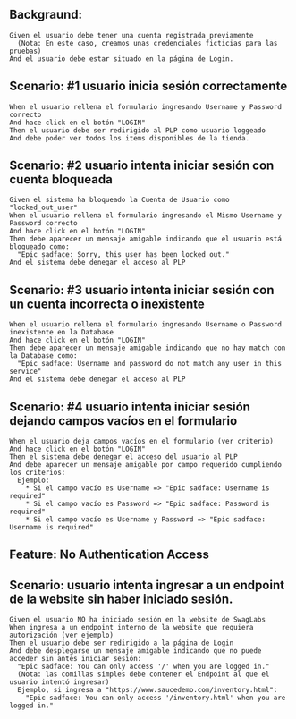## Backgraund: 
    Given el usuario debe tener una cuenta registrada previamente 
      (Nota: En este caso, creamos unas credenciales ficticias para las pruebas)
    And el usuario debe estar situado en la página de Login.

  ## Scenario: #1 usuario inicia sesión correctamente
    When el usuario rellena el formulario ingresando Username y Password correcto
    And hace click en el botón "LOGIN"
    Then el usuario debe ser redirigido al PLP como usuario loggeado
    And debe poder ver todos los items disponibles de la tienda.
  
  ## Scenario: #2 usuario intenta iniciar sesión con cuenta bloqueada
    Given el sistema ha bloqueado la Cuenta de Usuario como "locked_out_user"
    When el usuario rellena el formulario ingresando el Mismo Username y Password correcto
    And hace click en el botón "LOGIN"
    Then debe aparecer un mensaje amigable indicando que el usuario está bloqueado como:
      "Epic sadface: Sorry, this user has been locked out." 
    And el sistema debe denegar el acceso al PLP
  
  ## Scenario: #3 usuario intenta iniciar sesión con un cuenta incorrecta o inexistente
    When el usuario rellena el formulario ingresando Username o Password inexistente en la Database
    And hace click en el botón "LOGIN"
    Then debe aparecer un mensaje amigable indicando que no hay match con la Database como:
      "Epic sadface: Username and password do not match any user in this service"
    And el sistema debe denegar el acceso al PLP
  
  ## Scenario: #4 usuario intenta iniciar sesión dejando campos vacíos en el formulario
    When el usuario deja campos vacíos en el formulario (ver criterio)
    And hace click en el botón "LOGIN"
    Then el sistema debe denegar el acceso del usuario al PLP
    And debe aparecer un mensaje amigable por campo requerido cumpliendo los criterios:
      Ejemplo:
        * Si el campo vacío es Username => "Epic sadface: Username is required"
        * Si el campo vacío es Password => "Epic sadface: Password is required"
        * Si el campo vacío es Username y Password => "Epic sadface: Username is required"
        
## Feature: No Authentication Access

  ## Scenario: usuario intenta ingresar a un endpoint de la website sin haber iniciado sesión.
    Given el usuario NO ha iniciado sesión en la website de SwagLabs
    When ingresa a un endpoint interno de la website que requiera autorización (ver ejemplo)
    Then el usuario debe ser redirigido a la página de Login
    And debe desplegarse un mensaje amigable indicando que no puede acceder sin antes iniciar sesión:
      "Epic sadface: You can only access '/' when you are logged in."
      (Nota: las comillas simples debe contener el Endpoint al que el usuario intentó ingresar)
      Ejemplo, si ingresa a "https://www.saucedemo.com/inventory.html":
        "Epic sadface: You can only access '/inventory.html' when you are logged in."